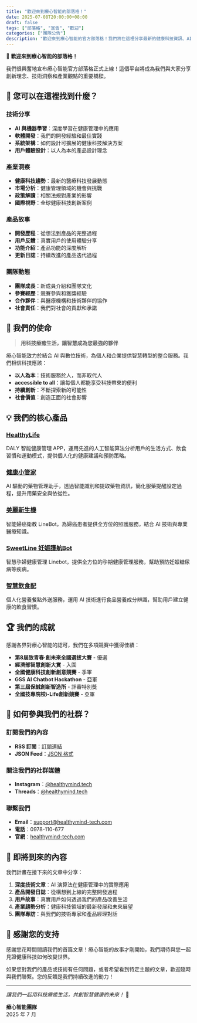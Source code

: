 ```yaml
---
title: "歡迎來到療心智能的部落格！"
date: 2025-07-08T20:00:00+08:00
draft: false
tags: ["部落格", "宣告", "歡迎"]
categories: ["團隊公告"]
description: "歡迎來到療心智能的官方部落格！我們將在這裡分享最新的健康科技資訊、AI應用案例和技術解析。"
---
```


🎉 **歡迎來到療心智能的部落格！**

我們很興奮地宣布療心智能官方部落格正式上線！這個平台將成為我們與大家分享創新理念、技術洞察和產業觀點的重要橋樑。

## 🌟 您可以在這裡找到什麼？

### 技術分享
- **AI 與機器學習**：深度學習在健康管理中的應用
- **軟體開發**：我們的開發經驗和最佳實踐
- **系統架構**：如何設計可擴展的健康科技解決方案
- **用戶體驗設計**：以人為本的產品設計理念

### 產業洞察
- **健康科技趨勢**：最新的醫療科技發展動態
- **市場分析**：健康管理領域的機會與挑戰
- **政策解讀**：相關法規對產業的影響
- **國際視野**：全球健康科技創新案例

### 產品故事
- **開發歷程**：從想法到產品的完整過程
- **用戶反饋**：真實用戶的使用體驗分享
- **功能介紹**：產品功能的深度解析
- **更新日誌**：持續改進的產品迭代過程

### 團隊動態
- **團隊成長**：新成員介紹和團隊文化
- **參賽經歷**：競賽參與和獲獎經驗
- **合作夥伴**：與醫療機構和技術夥伴的協作
- **社會責任**：我們對社會的貢獻和承諾

## 🚀 我們的使命

> **用科技療癒生活，讓智慧成為您最強的夥伴**

療心智能致力於結合 AI 與數位技術，為個人和企業提供智慧轉型的整合服務。我們相信科技應該：

- **以人為本**：技術服務於人，而非取代人
- **accessible to all**：讓每個人都能享受科技帶來的便利
- **持續創新**：不斷探索新的可能性
- **社會價值**：創造正面的社會影響

## 💡 我們的核心產品

### [HealthyLife](https://healthymind-tech.com/#projects)
DALY 智能健康管理 APP，運用先進的人工智能算法分析用戶的生活方式、飲食習慣和運動模式，提供個人化的健康建議和預防策略。

### [健康小管家](https://healthymind-tech.com/#projects)
AI 驅動的藥物管理助手，透過智能識別和提取藥物資訊，簡化服藥提醒設定過程，提升用藥安全與依從性。

### [美麗新生機](https://healthymind-tech.com/#projects)
智能婦癌衛教 LineBot，為婦癌患者提供全方位的照護服務，結合 AI 技術與專業醫療知識。

### [SweetLine 妊娠護航Bot](https://healthymind-tech.com/#projects)
智慧孕婦健康管理 Linebot，提供全方位的孕期健康管理服務，幫助預防妊娠糖尿病等疾病。

### [智慧飲食配](https://healthymind-tech.com/#projects)
個人化營養餐點外送服務，運用 AI 技術進行食品營養成分辨識，幫助用戶建立健康的飲食習慣。

## 🏆 我們的成就

感謝各界對療心智能的認可，我們在多項競賽中獲得佳績：

- **第8屆致青春‧創未來全國選拔大賽** - 優選
- **經濟部智慧創新大賞** - 入圍  
- **全國健康科技創新創意競賽** - 季軍
- **GSS AI Chatbot Hackathon** - 亞軍
- **第三屆保誠創新智造所** - 評審特別獎
- **全國技專院校i-Life創新競賽** - 亞軍

## 📝 如何參與我們的社群？

### 訂閱我們的內容
- **RSS 訂閱**：[訂閱連結](/index.xml)
- **JSON Feed**：[JSON 格式](/index.json)

### 關注我們的社群媒體
- **Instagram**：[@healthymind.tech](https://www.instagram.com/healthymind.tech)
- **Threads**：[@healthymind.tech](https://www.threads.com/@healthymind.tech)

### 聯繫我們
- **Email**：support@healthymind-tech.com
- **電話**：0978-110-677
- **官網**：[healthymind-tech.com](https://healthymind-tech.com/)

## 🎯 即將到來的內容

我們計畫在接下來的文章中分享：

1. **深度技術文章**：AI 演算法在健康管理中的實際應用
2. **產品開發日誌**：從構想到上線的完整開發過程
3. **用戶故事**：真實用戶如何透過我們的產品改善生活
4. **產業趨勢分析**：健康科技領域的最新發展和未來展望
5. **團隊專訪**：與我們的技術專家和產品經理對話

## 💌 感謝您的支持

感謝您花時間閱讀我們的首篇文章！療心智能的故事才剛開始，我們期待與您一起見證健康科技如何改變世界。

如果您對我們的產品或技術有任何問題，或者希望看到特定主題的文章，歡迎隨時與我們聯繫。您的反饋是我們持續改進的動力！

---

*讓我們一起用科技療癒生活，共創智慧健康的未來！* 🌟

**療心智能團隊**  
2025 年 7 月
